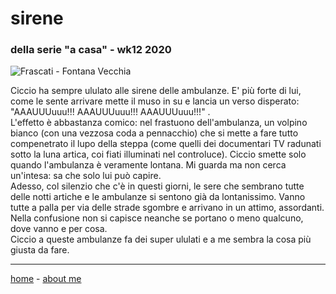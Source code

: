 # sirene
### della serie "a casa" - wk12 2020   

![](https://drive.google.com/uc?id=1WE8IEmYU5eytOKzf6YS6A-rfeCJOH59t "Frascati - Fontana Vecchia")  

Ciccio ha sempre ululato alle sirene delle ambulanze. E' più forte di lui, come le sente arrivare mette il muso in su e lancia un verso disperato: "AAAUUUuuu!!! AAAUUUuuu!!! AAAUUUuuu!!!" .  
L'effetto è abbastanza comico: nel frastuono dell'ambulanza, un volpino bianco (con una vezzosa coda a pennacchio) che si mette a fare tutto compenetrato il lupo della steppa (come quelli dei documentari TV radunati sotto la luna artica, coi fiati illuminati nel controluce). Ciccio smette solo quando l'ambulanza è veramente lontana. Mi guarda ma non cerca un'intesa: sa che solo lui può capire.  
Adesso, col silenzio che c'è in questi giorni, le sere che sembrano tutte delle notti artiche e le ambulanze si sentono già da lontanissimo. Vanno tutte a palla per via delle strade sgombre e arrivano in un attimo, assordanti. Nella confusione non si capisce neanche se portano o meno qualcuno, dove vanno e per cosa.    
Ciccio a queste ambulanze fa dei super ululati e a me sembra la cosa più giusta da fare.  

---  
[home](/index.md) - [about me](/aboutme.md)    
